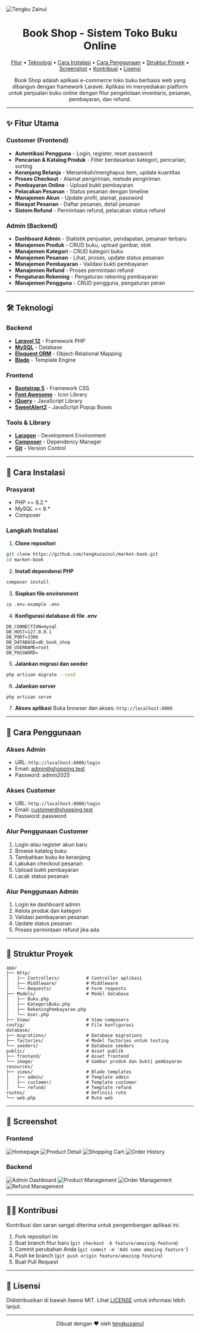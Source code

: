 ![Tengku Zainul](public/readme/Header-repo.png)

<h1 align="center">Book Shop - Sistem Toko Buku Online</h1>

<p align="center">
  <a href="#fitur">Fitur</a> •
  <a href="#teknologi">Teknologi</a> •
  <a href="#instalasi">Cara Instalasi</a> •
  <a href="#penggunaan">Cara Penggunaan</a> •
  <a href="#struktur">Struktur Proyek</a> •
  <a href="#screenshot">Screenshot</a> •
  <a href="#kontribusi">Kontribusi</a> •
  <a href="#lisensi">Lisensi</a>
</p>

<p align="center">
  Book Shop adalah aplikasi e-commerce toko buku berbasis web yang dibangun dengan framework Laravel. Aplikasi ini menyediakan platform untuk penjualan buku online dengan fitur pengelolaan inventaris, pesanan, pembayaran, dan refund.
</p>

---

<a id="fitur"></a>

## ✨ Fitur Utama

### Customer (Frontend)

-   **Autentikasi Pengguna** - Login, register, reset password
-   **Pencarian & Katalog Produk** - Filter berdasarkan kategori, pencarian, sorting
-   **Keranjang Belanja** - Menambah/menghapus item, update kuantitas
-   **Proses Checkout** - Alamat pengiriman, metode pengiriman
-   **Pembayaran Online** - Upload bukti pembayaran
-   **Pelacakan Pesanan** - Status pesanan dengan timeline
-   **Manajemen Akun** - Update profil, alamat, password
-   **Riwayat Pesanan** - Daftar pesanan, detail pesanan
-   **Sistem Refund** - Permintaan refund, pelacakan status refund

### Admin (Backend)

-   **Dashboard Admin** - Statistik penjualan, pendapatan, pesanan terbaru
-   **Manajemen Produk** - CRUD buku, upload gambar, stok
-   **Manajemen Kategori** - CRUD kategori buku
-   **Manajemen Pesanan** - Lihat, proses, update status pesanan
-   **Manajemen Pembayaran** - Validasi bukti pembayaran
-   **Manajemen Refund** - Proses permintaan refund
-   **Pengaturan Rekening** - Pengaturan rekening pembayaran
-   **Manajemen Pengguna** - CRUD pengguna, pengaturan peran

---

<a id="teknologi"></a>

## 🛠️ Teknologi

### Backend

-   **[Laravel 12](https://laravel.com/)** - Framework PHP
-   **[MySQL](https://mysql.com/)** - Database
-   **[Eloquent ORM](https://laravel.com/docs/eloquent)** - Object-Relational Mapping
-   **[Blade](https://laravel.com/docs/blade)** - Template Engine

### Frontend

-   **[Bootstrap 5](https://getbootstrap.com/)** - Framework CSS
-   **[Font Awesome](https://fontawesome.com/)** - Icon Library
-   **[jQuery](https://jquery.com/)** - JavaScript Library
-   **[SweetAlert2](https://sweetalert2.github.io/)** - JavaScript Popup Boxes

### Tools & Library

-   **[Laragon](https://laragon.org/)** - Development Environment
-   **[Composer](https://getcomposer.org/)** - Dependency Manager
-   **[Git](https://git-scm.com/)** - Version Control

---

<a id="instalasi"></a>

## 🚀 Cara Instalasi

### Prasyarat

-   PHP >= 8.2.\*
-   MySQL >= 8.\*
-   Composer

### Langkah Instalasi

1. **Clone repositori**

```bash
git clone https://github.com/tengkuzainul/market-book.git
cd market-book
```

2. **Install dependensi PHP**

```bash
composer install
```

3. **Siapkan file environment**

```bash
cp .env.example .env
```

4. **Konfigurasi database di file .env**

```
DB_CONNECTION=mysql
DB_HOST=127.0.0.1
DB_PORT=3306
DB_DATABASE=db_book_shop
DB_USERNAME=root
DB_PASSWORD=
```

5. **Jalankan migrasi dan seeder**

```bash
php artisan migrate --seed
```

6. **Jalankan server**

```bash
php artisan serve
```

7. **Akses aplikasi**
   Buka browser dan akses: `http://localhost:8000`

---

<a id="penggunaan"></a>

## 📝 Cara Penggunaan

### Akses Admin

-   URL: `http://localhost:8000/login`
-   Email: admin@shopping.test
-   Password: admin2025

### Akses Customer

-   URL: `http://localhost:8000/login`
-   Email: customer@shopping.test
-   Password: password

### Alur Penggunaan Customer

1. Login atau register akun baru
2. Browse katalog buku
3. Tambahkan buku ke keranjang
4. Lakukan checkout pesanan
5. Upload bukti pembayaran
6. Lacak status pesanan

### Alur Penggunaan Admin

1. Login ke dashboard admin
2. Kelola produk dan kategori
3. Validasi pembayaran pesanan
4. Update status pesanan
5. Proses permintaan refund jika ada

---

<a id="struktur"></a>

## 📂 Struktur Proyek

```
app/
├── Http/
│   ├── Controllers/          # Controller aplikasi
│   ├── Middleware/           # Middleware
│   └── Requests/             # Form requests
├── Models/                   # Model database
│   ├── Buku.php
│   ├── KategoriBuku.php
│   ├── RekeningPembayaran.php
│   └── User.php
├── View/                     # View composers
config/                       # File konfigurasi
database/
├── migrations/               # Database migrations
├── factories/                # Model factories untuk testing
└── seeders/                  # Database seeders
public/                       # Asset publik
├── frontend/                 # Asset frontend
└── image/                    # Gambar produk dan bukti pembayaran
resources/
├── views/                    # Blade templates
│   ├── admin/                # Template admin
│   ├── customer/             # Template customer
│   └── refund/               # Template refund
routes/                       # Definisi rute
└── web.php                   # Rute web
```

---

<a id="screenshot"></a>

## 📸 Screenshot

### Frontend

![Homepage](public/readme/homepage.png)
![Product Detail](public/readme/product-detail.png)
![Shopping Cart](public/readme/cart.png)
![Order History](public/readme/orders.png)

### Backend

![Admin Dashboard](public/readme/dashboard.png)
![Product Management](public/readme/products.png)
![Order Management](public/readme/orders-admin.png)
![Refund Management](public/readme/refunds.png)

---

<a id="kontribusi"></a>

## 👨‍💻 Kontribusi

Kontribusi dan saran sangat diterima untuk pengembangan aplikasi ini.

1. Fork repositori ini
2. Buat branch fitur baru (`git checkout -b feature/amazing-feature`)
3. Commit perubahan Anda (`git commit -m 'Add some amazing feature'`)
4. Push ke branch (`git push origin feature/amazing-feature`)
5. Buat Pull Request

---

<a id="lisensi"></a>

## 📄 Lisensi

Didistribusikan di bawah lisensi MIT. Lihat [LICENSE](LICENSE) untuk informasi lebih lanjut.

---

<p align="center">Dibuat dengan ❤️ oleh <a href="https://github.com/tengkuzainul">tengkuzainul</a></p>
